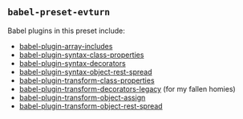 ## `babel-preset-evturn`

Babel plugins in this preset include:

 * [babel-plugin-array-includes](https://www.npmjs.com/package/babel-plugin-array-includes)
 * [babel-plugin-syntax-class-properties](https://www.npmjs.com/package/babel-plugin-syntax-class-properties)
 * [babel-plugin-syntax-decorators](https://www.npmjs.com/package/babel-plugin-syntax-decorators)
 * [babel-plugin-syntax-object-rest-spread](https://www.npmjs.com/package/babel-plugin-syntax-object-rest-spread)
 * [babel-plugin-transform-class-properties](https://www.npmjs.com/package/babel-plugin-transform-class-properties)
 * [babel-plugin-transform-decorators-legacy](https://www.npmjs.com/package/babel-plugin-transform-decorators-legacy) (for my fallen homies)
 * [babel-plugin-transform-object-assign](https://www.npmjs.com/package/babel-plugin-transform-object-assign)
 * [babel-plugin-transform-object-rest-spread](https://www.npmjs.com/package/babel-plugin-transform-object-rest-spread)
